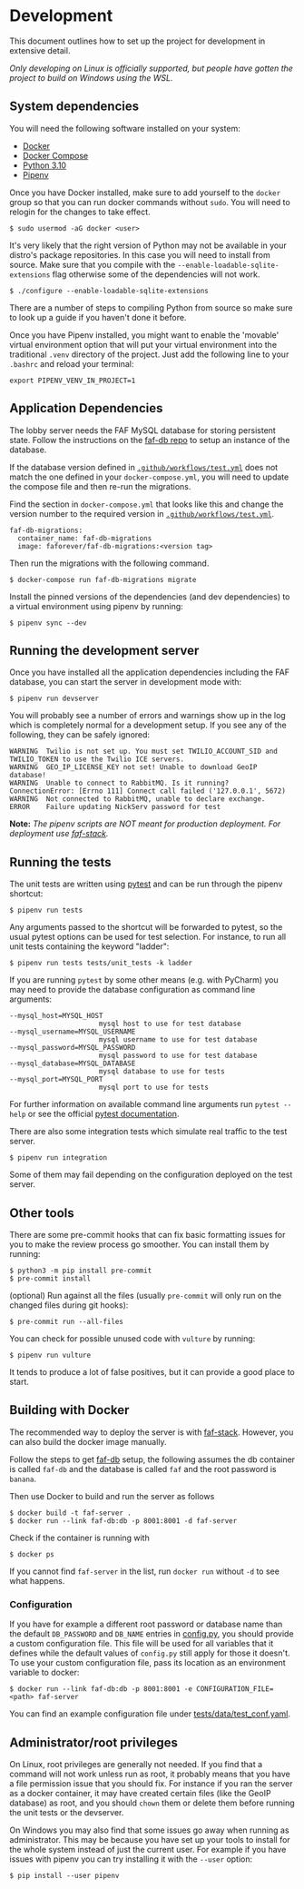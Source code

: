 # Development
This document outlines how to set up the project for development in extensive
detail.

*Only developing on Linux is officially supported, but people have gotten the
project to build on Windows using the WSL.*

## System dependencies
You will need the following software installed on your system:
-   [Docker](https://docs.docker.com/engine/)
-   [Docker Compose](https://github.com/docker/compose)
-   [Python 3.10](https://www.python.org/downloads/)
-   [Pipenv](https://github.com/pypa/pipenv/)

Once you have Docker installed, make sure to add yourself to the `docker` group
so that you can run docker commands without `sudo`. You will need to relogin
for the changes to take effect.
```
$ sudo usermod -aG docker <user>
```

It's very likely that the right version of Python may not be available in your
distro's package repositories. In this case you will need to install from
source. Make sure that you compile with the
`--enable-loadable-sqlite-extensions` flag otherwise some of the dependencies
will not work.

```
$ ./configure --enable-loadable-sqlite-extensions
```

There are a number of steps to compiling Python from source so make sure to
look up a guide if you haven't done it before.

Once you have Pipenv installed, you might want to enable the 'movable' virtual
environment option that will put your virtual environment into the traditional
`.venv` directory of the project. Just add the following line to your `.bashrc`
and reload your terminal:
```
export PIPENV_VENV_IN_PROJECT=1
```

## Application Dependencies
The lobby server needs the FAF MySQL database for storing persistent state.
Follow the instructions on the [faf-db repo](https://github.com/FAForever/db)
to setup an instance of the database.

If the database version defined in
[`.github/workflows/test.yml`](.github/workflows/test.yml) does not match
the one defined in your `docker-compose.yml`, you will need to update the
compose file and then re-run the migrations.

Find the section in `docker-compose.yml` that looks like this and change the
version number to the required version in
[`.github/workflows/test.yml`](.github/workflows/test.yml).
```
faf-db-migrations:
  container_name: faf-db-migrations
  image: faforever/faf-db-migrations:<version tag>
```

Then run the migrations with the following command.
```
$ docker-compose run faf-db-migrations migrate
```

Install the pinned versions of the dependencies (and dev dependencies) to a
virtual environment using pipenv by running:
```
$ pipenv sync --dev
```

## Running the development server
Once you have installed all the application dependencies including the FAF
database, you can start the server in development mode with:
```
$ pipenv run devserver
```

You will probably see a number of errors and warnings show up in the log which
is completely normal for a development setup. If you see any of the following,
they can be safely ignored:

```
WARNING  Twilio is not set up. You must set TWILIO_ACCOUNT_SID and TWILIO_TOKEN to use the Twilio ICE servers.
WARNING  GEO_IP_LICENSE_KEY not set! Unable to download GeoIP database!
WARNING  Unable to connect to RabbitMQ. Is it running?
ConnectionError: [Errno 111] Connect call failed ('127.0.0.1', 5672)
WARNING  Not connected to RabbitMQ, unable to declare exchange.
ERROR    Failure updating NickServ password for test
```

**Note:** *The pipenv scripts are NOT meant for production deployment. For
deployment use [faf-stack](https://github.com/FAForever/faf-stack).*

## Running the tests

The unit tests are written using [pytest](https://docs.pytest.org/en/latest) and
can be run through the pipenv shortcut:
```
$ pipenv run tests
```
Any arguments passed to the shortcut will be forwarded to pytest, so the usual
pytest options can be used for test selection. For instance, to run all unit
tests containing the keyword "ladder":
```
$ pipenv run tests tests/unit_tests -k ladder
```

If you are running `pytest` by some other means (e.g. with PyCharm) you may need
to provide the database configuration as command line arguments:
```
--mysql_host=MYSQL_HOST
                      mysql host to use for test database
--mysql_username=MYSQL_USERNAME
                      mysql username to use for test database
--mysql_password=MYSQL_PASSWORD
                      mysql password to use for test database
--mysql_database=MYSQL_DATABASE
                      mysql database to use for tests
--mysql_port=MYSQL_PORT
                      mysql port to use for tests
```

For further information on available command line arguments run `pytest --help`
or see the official
[pytest documentation](https://docs.pytest.org/en/latest/usage.html).

There are also some integration tests which simulate real traffic to the test
server.
```
$ pipenv run integration
```

Some of them may fail depending on the configuration deployed on the test
server.

## Other tools

There are some pre-commit hooks that can fix basic formatting issues for you
to make the review process go smoother. You can install them by running:
```
$ python3 -m pip install pre-commit
$ pre-commit install
```

(optional) Run against all the files (usually `pre-commit` will only run on the
changed files during git hooks):
```
$ pre-commit run --all-files
```

You can check for possible unused code with `vulture` by running:
```
$ pipenv run vulture
```

It tends to produce a lot of false positives, but it can provide a good place
to start.

## Building with Docker

The recommended way to deploy the server is with
[faf-stack](https://github.com/FAForever/faf-stack). However, you can also
build the docker image manually.

Follow the steps to get [faf-db](https://github.com/FAForever/db) setup, the
following assumes the db container is called `faf-db` and the database is called
`faf` and the root password is `banana`.

Then use Docker to build and run the server as follows
```
$ docker build -t faf-server .
$ docker run --link faf-db:db -p 8001:8001 -d faf-server
```

Check if the container is running with
```
$ docker ps
```

If you cannot find `faf-server` in the list, run `docker run` without `-d` to
see what happens.

### Configuration

If you have for example a different root password or database name than the default
`DB_PASSWORD` and `DB_NAME` entries in
[config.py](https://github.com/FAForever/server/blob/develop/server/config.py),
you should provide a custom configuration file.
This file will be used for all variables that it defines
while the default values of `config.py` still apply for those it doesn't.
To use your custom configuration file, pass its location as an environment
variable to docker:
```
$ docker run --link faf-db:db -p 8001:8001 -e CONFIGURATION_FILE=<path> faf-server
```

You can find an example configuration file under
[tests/data/test_conf.yaml](https://github.com/FAForever/server/blob/develop/tests/data/test_conf.yaml).

## Administrator/root privileges

On Linux, root privileges are generally not needed. If you find that a command
will not work unless run as root, it probably means that you have a file
permission issue that you should fix. For instance if you ran the server as a
docker container, it may have created certain files (like the GeoIP database) as
root, and you should `chown` them or delete them before running the unit tests
or the devserver.

On Windows you may also find that some issues go away when running as
administrator. This may be because you have set up your tools to install for the
whole system instead of just the current user. For example if you have issues
with pipenv you can try installing it with the `--user` option:
```
$ pip install --user pipenv
```

